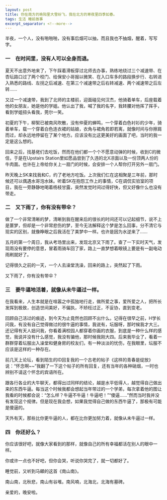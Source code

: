 ```yaml
---
layout: post
title: 你在南方的艳阳里大雪纷飞，我在北方的寒夜里四季如春。
tags: 生活 睡前故事
excerpt_separator: <!--more-->
---
```


半夜，一个人，没有啪啪啪，没有事后烟可以抽，而且我也不抽烟，醒着，写写字。

### 一　在时间里，没有人可以全身而退。

夏天不出意外地来了，下午踩着滑板穿过北师去办事，熟练地绕过三个减速带、在杏坛路口过了两个校门、给保安小哥报以微笑、在入口车多的路段换步行、右转进入熟悉的路线、左拐之后减速、在第三个减速带之后右转减速、两个减速带之后左转……

又过一个减速带，我到了北师的主楼前，迎面碰见何汉杰，他骑着单车，后座载着他的女朋友，她是他的学姐。他认出了我，喊了我的名字，我转腰对他挥了挥手，看到学姐扭头看我，莞尔一笑。

初夏的下午，柳絮已被南风吹散，没有仲夏的蝉鸣，一个穿着白色衬衫的少年，骑着单车，载一个穿着白色连衣裙的姑娘，衣角与裙角若即若离，就像时间与你擦肩而过，却永远地停留在了某个地方。应该没有比这更美好的画面了吧，当时的我一定是这么想的。

<!--more-->

回来之后，找基佬们去吃饭，然而在他们都一个个不愿意动弹的时候，收到C的微信，于是在Upstairs Station里如愿品尝到了久违的北X凉面以及一份顶两人份的牛肉面。也许在上帝给你关上一扇门的时候，会安排一个人帮你打开另外一扇门。

昨天晚上SK来找我和C，约了老地方吃饭。上次我们仨在这相聚是三年前，那时候还可以偶遇水哥泡水妹。听着SK在抱怨工作上的事情，C在调侃实验室的项目，我在一旁静静地喝着杨枝甘露，突然发觉时间过得好快，但又好像什么也没有带走。

### 二　又下雨了，你有没有带伞？

做了一个非常清晰的梦，清晰到我在醒来后的很长的时间还可以记起细节，说不上是噩梦，但却是一个非常悲伤的梦，至今无法解释这个梦是怎么回事，分不清它与现实的区别，就像睁眼之后我活在了美梦中一样。也许是因为水逆来了……

五月的第一个周日，我从考场里出来，发现北京又下雨了。查了一下实时天气，发现雨没有要停的意思，冒着雨骑车回了家，路上一直梦想着眼镜上要是有一副电动雨刷就好了。

记得很久之前的一天，一个人去澡堂洗澡，回来的路上，突然起了下雨。

又下雨了，你有没有带伞？

### 三　要牛逼地活着，就像从未牛逼过一样。

在我看来，人生本就是在喧嚣之中孤独地行走，做所爱之事，爱所爱之人，把所长发挥到极致，创造世间美好，不偏执，不矫枉过正，不妥协，直到变老。

回顾自己活过的痕迹，到今天为止竟然也回顾不出什么。记得在很早之前，H学长问我，有没有自己觉得做过的很牛逼的事情，我说有，坛服呀，那时候我才大三。还记得有天人妞问我，你看着满校园人都穿着你画的衣服，到底是一种什么样的感觉，我说并没有什么感觉，我没有骗他，那时候我刚大四。后来我毕业了，看着一群群穿着坛服出入澡堂和健身房的校友们，有一种淡淡的忧伤，在我眼里，坛服不应该是这样的一种存在。

前几天上论坛，看到陌生的ID回复我的一个古老的帖子《这样的青春是绽放》说：“怀念啊~~”我翻了一下这个帖子的所有回复，还有当年的各种硝烟，一时也辨别不请这个怀念的宾语所在。

跟各行各业的大牛聊天，都得出过同样的结论，越是水平低得人，越觉得自己做出来的东西牛逼。每当这个时候我都会想起当年带过的一个学弟，每次拿着他的图让我看的时候都会说：“怎么样？牛逼不牛逼！牛逼吧！”“傻逼……”然而当时我并没有发现这个规律。但是现在我会想，如果我觉得自己做的东西牛逼了，那极有可能是傻逼的。

天外有天，那些比你更牛逼的人，都在比你更加努力着，就像从未牛逼过一样。

### 四　你还好么？

你应该很好吧，就像大家看到的那样，就像自己的所有幸福都活在别人的眼中一样。

你或许一点也不好吧，但你会哭，听说你哭完了，就一切都好了。

睡觉前，又听到马頔的这首《南山南》。

南山南，北秋悲，南山有谷堆。南风喃，北海北，北海有墓碑。

亲爱的，晚安啦。